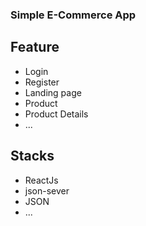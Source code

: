 ### Simple E-Commerce App

## Feature
- Login
- Register
- Landing page
- Product
- Product Details
- ...

## Stacks
- ReactJs
- json-sever
- JSON
- ...
